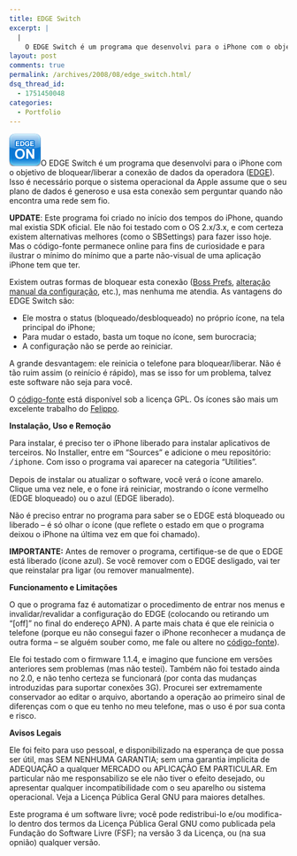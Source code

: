 ```yaml
---
title: EDGE Switch
excerpt: |
  |
    O EDGE Switch é um programa que desenvolvi para o iPhone com o objetivo de bloquear/liberar a conexão de dados da operadora (EDGE). Isso é necessário porque o sistema operacional da Apple assume que o seu plano de dados é...
layout: post
comments: true
permalink: /archives/2008/08/edge_switch.html/
dsq_thread_id:
  - 1751450048
categories:
  - Portfolio
---
```

<span class="mt-enclosure mt-enclosure-image"><img src="/archives/img/on.png" width="57" height="59" class="mt-image-right right alignright" /></span>O EDGE Switch é um programa que desenvolvi para o iPhone com o objetivo de bloquear/liberar a conexão de dados da operadora ([EDGE][1]). Isso é necessário porque o sistema operacional da Apple assume que o seu plano de dados é generoso e usa esta conexão sem perguntar quando não encontra uma rede sem fio.

**UPDATE**: Este programa foi criado no início dos tempos do iPhone, quando mal existia SDK oficial. Ele não foi testado com o OS 2.x/3.x, e com certeza existem alternativas melhores (como o SBSettings) para fazer isso hoje. Mas o código-fonte permanece online para fins de curiosidade e para ilustrar o mínimo do mínimo que a parte não-visual de uma aplicação iPhone tem que ter.
<!--more-->

Existem outras formas de bloquear esta conexão ([Boss Prefs][2], [alteração manual da configuração][3], etc.), mas nenhuma me atendia. As vantagens do EDGE Switch são:

*   Ele mostra o status (bloqueado/desbloqueado) no próprio ícone, na tela principal do iPhone;
*   Para mudar o estado, basta um toque no ícone, sem burocracia;
*   A configuração não se perde ao reiniciar.

A grande desvantagem: ele reinicia o telefone para bloquear/liberar. Não é tão ruim assim (o reinício é rápido), mas se isso for um problema, talvez este software não seja para você.

O [código-fonte][4] está disponível sob a licença GPL. Os ícones são mais um excelente trabalho do [Felippo][5].

**Instalação, Uso e Remoção**

Para instalar, é preciso ter o iPhone liberado para instalar aplicativos de terceiros. No Installer, entre em &#8220;Sources&#8221; e adicione o meu repositório: <font face="courier">/iphone</font>. Com isso o programa vai aparecer na categoria &#8220;Utilities&#8221;.

Depois de instalar ou atualizar o software, você verá o ícone amarelo. Clique uma vez nele, e o fone irá reiniciar, mostrando o ícone vermelho (EDGE bloqueado) ou o azul (EDGE liberado).

Não é preciso entrar no programa para saber se o EDGE está bloqueado ou liberado &#8211; é só olhar o ícone (que reflete o estado em que o programa deixou o iPhone na última vez em que foi chamado).

**IMPORTANTE:** Antes de remover o programa, certifique-se de que o EDGE está liberado (ícone azul). Se você remover com o EDGE desligado, vai ter que reinstalar pra ligar (ou remover manualmente).

**Funcionamento e Limitações**

O que o programa faz é automatizar o procedimento de entrar nos menus e invalidar/revalidar a configuração do EDGE (colocando ou retirando um &#8220;[off]&#8221; no final do endereço APN). A parte mais chata é que ele reinicia o telefone (porque eu não consegui fazer o iPhone reconhecer a mudança de outra forma &#8211; se alguém souber como, me fale ou altere no [código-fonte][6]).

Ele foi testado com o firmware 1.1.4, e imagino que funcione em versões anteriores sem problemas (mas não testei). Também não foi testado ainda no 2.0, e não tenho certeza se funcionará (por conta das mudanças introduzidas para suportar conexões 3G). Procurei ser extremamente conservador ao editar o arquivo, abortando a operação ao primeiro sinal de diferenças com o que eu tenho no meu telefone, mas o uso é por sua conta e risco.

**Avisos Legais**

Ele foi feito para uso pessoal, e disponibilizado na esperança de que possa ser útil, mas SEM NENHUMA GARANTIA; sem uma garantia implicita de ADEQUAÇÂO a qualquer MERCADO ou APLICAÇÃO EM PARTICULAR. Em particular não me responsabilizo se ele não tiver o efeito desejado, ou apresentar qualquer incompatibilidade com o seu aparelho ou sistema operacional. Veja a Licença Pública Geral GNU para maiores detalhes.

Este programa é um software livre; você pode redistribui-lo e/ou modifica-lo dentro dos termos da Licença Pública Geral GNU como publicada pela Fundação do Software Livre (FSF); na versão 3 da Licença, ou (na sua opnião) qualquer versão.

 [1]: http://pt.wikipedia.org/wiki/EDGE
 [2]: http://code.google.com/p/bossprefs/
 [3]: http://tinyurl.com/5jn6lg
 [4]: http://sourceforge.net/projects/edgeswitch/
 [5]: http://felippo.net
 [6]: http://edgeswitch.svn.sourceforge.net/viewvc/edgeswitch/trunk/EDGESwitch/src/edgeswitch.m?revision=2&view=markup
